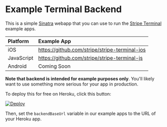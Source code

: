 # Example Terminal Backend

This is a simple [Sinatra](http://www.sinatrarb.com/) webapp that you can use to run the [Stripe Terminal](https://stripe.com/docs/terminal) example apps.

| Platform | Example App |
|  :---  |  :---  |
| iOS | https://github.com/stripe/stripe-terminal-ios |
| JavaScript | https://github.com/stripe/stripe-terminal-js |
| Android | Coming Soon |

**Note that backend is intended for example purposes only**. You'll likely want to use something more serious for your app in production.

To deploy this for free on Heroku, click this button:

[![Deploy](https://www.herokucdn.com/deploy/button.png)](https://heroku.com/deploy)

Then, set the `backendBaseUrl` variable in our example apps to the URL of your Heroku app.
